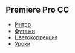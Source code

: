 ## Premiere Pro CC

- [Интро](intro/README.md)
- [Футажи](footage/README.md)
- [Цветокоррекция](color_correction/README.md)
- [Уроки](lessons/README.md)